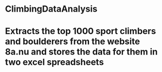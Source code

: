 # ClimbingDataAnalysis

<h1> Extracts the top 1000 sport climbers and boulderers from the website 8a.nu and stores the data for them in two excel spreadsheets </h1>
